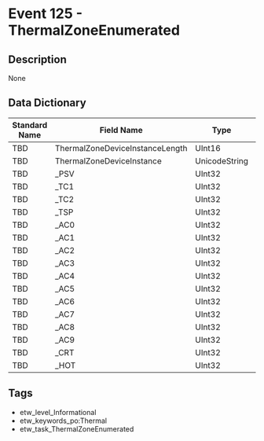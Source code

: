 # Event 125 - ThermalZoneEnumerated

## Description
None

## Data Dictionary
|Standard Name|Field Name|Type|Description|Sample Value|
|---|---|---|---|---|
|TBD|ThermalZoneDeviceInstanceLength|UInt16|None|`None`|
|TBD|ThermalZoneDeviceInstance|UnicodeString|None|`None`|
|TBD|_PSV|UInt32|None|`None`|
|TBD|_TC1|UInt32|None|`None`|
|TBD|_TC2|UInt32|None|`None`|
|TBD|_TSP|UInt32|None|`None`|
|TBD|_AC0|UInt32|None|`None`|
|TBD|_AC1|UInt32|None|`None`|
|TBD|_AC2|UInt32|None|`None`|
|TBD|_AC3|UInt32|None|`None`|
|TBD|_AC4|UInt32|None|`None`|
|TBD|_AC5|UInt32|None|`None`|
|TBD|_AC6|UInt32|None|`None`|
|TBD|_AC7|UInt32|None|`None`|
|TBD|_AC8|UInt32|None|`None`|
|TBD|_AC9|UInt32|None|`None`|
|TBD|_CRT|UInt32|None|`None`|
|TBD|_HOT|UInt32|None|`None`|

## Tags
* etw_level_Informational
* etw_keywords_po:Thermal
* etw_task_ThermalZoneEnumerated
